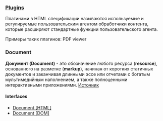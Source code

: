 ### [Plugins](https://html.spec.whatwg.org/multipage/infrastructure.html#plugins)

Плагинами в HTML спецификации называются используемые и регулируемые пользовательским агентом обработчики контента, которые расширяют стандартные функции пользовательского агента.

Примеры таких плагинов: PDF viewer

<!-- TODO:  Найти больше примеров таких плагинов-->


### Document

**Документ (Document)** - это обозначение любого ресурса (**resource**), основанного на разметке (**markup**), начиная от коротких статичных документов и заканчивая длинными эссе или отчетами с богатым мультимедийным наполнением, а также полноценными интерактивными приложениями. [Источник](https://dom.spec.whatwg.org/#introduction-to-the-dom)

#### Interfaces
- [Document [HTML]](https://html.spec.whatwg.org/multipage/dom.html#the-document-object)
- [Document [DOM]](https://dom.spec.whatwg.org/#interface-document)
